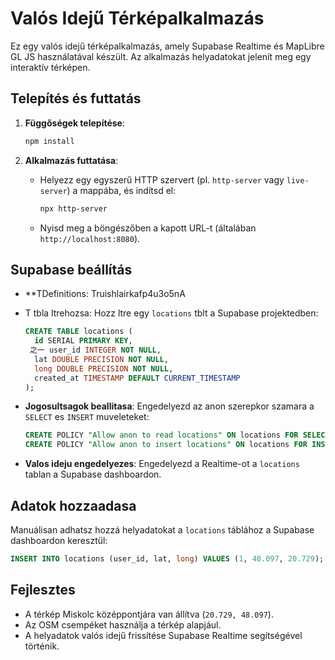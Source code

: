 # Valós Idejű Térképalkalmazás

Ez egy valós idejű térképalkalmazás, amely Supabase Realtime és MapLibre GL JS használatával készült. Az alkalmazás helyadatokat jelenít meg egy interaktív térképen.

## Telepítés és futtatás

1. **Függőségek telepítése**:
   ```bash
   npm install
   ```

2. **Alkalmazás futtatása**:
   - Helyezz egy egyszerű HTTP szervert (pl. `http-server` vagy `live-server`) a mappába, és indítsd el:
     ```bash
     npx http-server
     ```
   - Nyisd meg a böngészőben a kapott URL-t (általában `http://localhost:8080`).

## Supabase beállítás

- **TDefinitions: Truishlairkafp4u3o5nA

 * T tbla ltrehozsa: Hozz ltre egy `locations` tblt a Supabase projektedben:
   ```sql
   CREATE TABLE locations (
     id SERIAL PRIMARY KEY,
    之一 user_id INTEGER NOT NULL,
     lat DOUBLE PRECISION NOT NULL,
     long DOUBLE PRECISION NOT NULL,
     created_at TIMESTAMP DEFAULT CURRENT_TIMESTAMP
   );
   ```
- **Jogosultsagok beallitasa**: Engedelyezd az anon szerepkor szamara a `SELECT` es `INSERT` muveleteket:
   ```sql
   CREATE POLICY "Allow anon to read locations" ON locations FOR SELECT TO anon USING (true);
   CREATE POLICY "Allow anon to insert locations" ON locations FOR INSERT TO anon WITH CHECK (true);
   ```

- **Valos ideju engedelyezes**: Engedelyezd a Realtime-ot a `locations` tablan a Supabase dashboardon.

## Adatok hozzaadasa

Manuálisan adhatsz hozzá helyadatokat a `locations` táblához a Supabase dashboardon keresztül:
```sql
INSERT INTO locations (user_id, lat, long) VALUES (1, 48.097, 20.729);
```

## Fejlesztes

- A térkép Miskolc középpontjára van állítva (`20.729, 48.097`).
- Az OSM csempéket használja a térkép alapjául.
- A helyadatok valós idejű frissítése Supabase Realtime segítségével történik.
